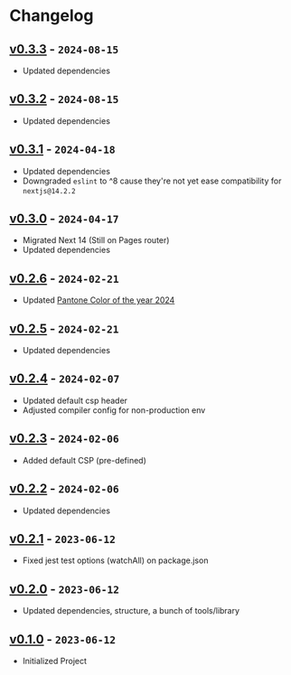 # Changelog

## [v0.3.3] - `2024-08-15`

- Updated dependencies

[v0.3.3]: https://github.com/buildingwatsize/next-antd-tailwind/releases/tag/v0.3.3

## [v0.3.2] - `2024-08-15`

- Updated dependencies

[v0.3.2]: https://github.com/buildingwatsize/next-antd-tailwind/releases/tag/v0.3.2

## [v0.3.1] - `2024-04-18`

- Updated dependencies
- Downgraded `eslint` to ^8 cause they're not yet ease compatibility for `nextjs@14.2.2`

[v0.3.1]: https://github.com/buildingwatsize/next-antd-tailwind/releases/tag/v0.3.1

## [v0.3.0] - `2024-04-17`

- Migrated Next 14 (Still on Pages router)
- Updated dependencies 

[v0.3.0]: https://github.com/buildingwatsize/next-antd-tailwind/releases/tag/v0.3.0

## [v0.2.6] - `2024-02-21`

- Updated [Pantone Color of the year 2024](https://www.pantone.com/color-of-the-year/2024)

[v0.2.6]: https://github.com/buildingwatsize/next-antd-tailwind/releases/tag/v0.2.6

## [v0.2.5] - `2024-02-21`

- Updated dependencies

[v0.2.5]: https://github.com/buildingwatsize/next-antd-tailwind/releases/tag/v0.2.5

## [v0.2.4] - `2024-02-07`

- Updated default csp header
- Adjusted compiler config for non-production env

[v0.2.4]: https://github.com/buildingwatsize/next-antd-tailwind/releases/tag/v0.2.4

## [v0.2.3] - `2024-02-06`

- Added default CSP (pre-defined)

[v0.2.3]: https://github.com/buildingwatsize/next-antd-tailwind/releases/tag/v0.2.3

## [v0.2.2] - `2024-02-06`

- Updated dependencies

[v0.2.2]: https://github.com/buildingwatsize/next-antd-tailwind/releases/tag/v0.2.2

## [v0.2.1] - `2023-06-12`

- Fixed jest test options (watchAll) on package.json

[v0.2.1]: https://github.com/buildingwatsize/next-antd-tailwind/releases/tag/v0.2.1

## [v0.2.0] - `2023-06-12`

- Updated dependencies, structure, a bunch of tools/library

[v0.2.0]: https://github.com/buildingwatsize/next-antd-tailwind/releases/tag/v0.2.0

## [v0.1.0] - `2023-06-12`

- Initialized Project

[v0.1.0]: https://github.com/buildingwatsize/next-antd-tailwind/releases/tag/v0.1.0
